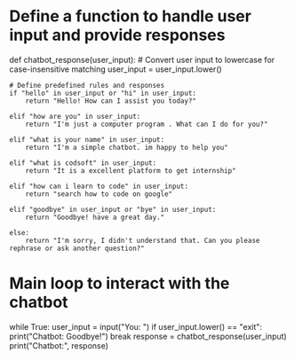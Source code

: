 # Define a function to handle user input and provide responses
def chatbot_response(user_input):
    # Convert user input to lowercase for case-insensitive matching
    user_input = user_input.lower()

    # Define predefined rules and responses
    if "hello" in user_input or "hi" in user_input:
        return "Hello! How can I assist you today?"

    elif "how are you" in user_input:
        return "I'm just a computer program . What can I do for you?"

    elif "what is your name" in user_input:
        return "I'm a simple chatbot. im happy to help you"

    elif "what is codsoft" in user_input:
        return "It is a excellent platform to get internship"

    elif "how can i learn to code" in user_input:
        return "search how to code on google"

    elif "goodbye" in user_input or "bye" in user_input:
        return "Goodbye! have a great day."

    else:
        return "I'm sorry, I didn't understand that. Can you please rephrase or ask another question?"

# Main loop to interact with the chatbot
while True:
    user_input = input("You: ")
    if user_input.lower() == "exit":
        print("Chatbot: Goodbye!")
        break
    response = chatbot_response(user_input)
    print("Chatbot:", response)
